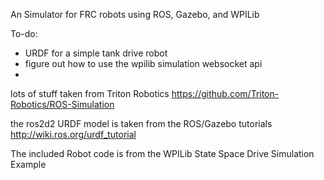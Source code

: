 An Simulator for FRC robots using ROS, Gazebo, and WPILib

To-do:
- URDF for a simple tank drive robot
- figure out how to use the wpilib simulation websocket api
- 


lots of stuff taken from Triton Robotics 
https://github.com/Triton-Robotics/ROS-Simulation

the ros2d2 URDF model is taken from the ROS/Gazebo tutorials
http://wiki.ros.org/urdf_tutorial

The included Robot code is from the WPILib State Space Drive Simulation Example
